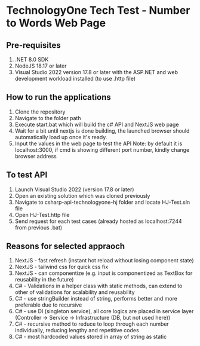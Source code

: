 # TechnologyOne Tech Test - Number to Words Web Page

## Pre-requisites
1. .NET 8.0 SDK
2. NodeJS 18.17 or later
3. Visual Studio 2022 version 17.8 or later with the ASP.NET and web development workload installed (to use .http file)

## How to run the applications
1. Clone the repository
2. Navigate to the folder path
3. Execute start.bat which will build the c# API and NextJS web page
4. Wait for a bit until nextjs is done building, the launched browser should automatically load up once it's ready.
5. Input the values in the web page to test the API
Note: by default it is localhost:3000, if cmd is showing different port number, kindly change browser address

## To test API
1. Launch Visual Studio 2022 (version 17.8 or later)
2. Open an existing solution which was cloned previously
3. Navigate to csharp-api-technologyone-hj folder and locate HJ-Test.sln file
4. Open HJ-Test.http file
5. Send request for each test cases (already hosted as localhost:7244 from previous .bat)


## Reasons for selected appraoch
1. NextJS - fast refresh (instant hot reload without losing component state)
2. NextJS - tailwind css for quick css fix
3. NextJS - can componentize (e.g. input is componentized as TextBox for reusability in the future)
4. C# - Validations in a helper class with static methods, can extend to other of validations for scalability and reusability
5. C# - use stringBuilder instead of string, performs better and more preferable due to recursive
6. C# - use DI (singleton service), all core logics are placed in service layer (Controller -> Service -> Infrastructure (DB, but not used here))
7. C# - recursive method to reduce to loop through each number individually, reducing lengthy and repetitive codes
8. C# - most hardcoded values stored in array of string as static
